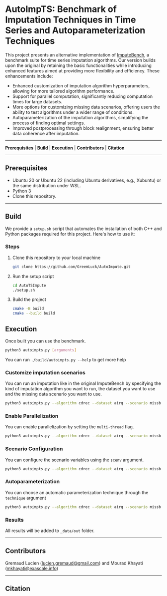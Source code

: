 # AutoImpTS:  Benchmark of Imputation Techniques in Time Series and Autoparameterization Techniques

This project presents an alternative implementation of <a href="https://github.com/eXascaleInfolab/bench-vldb20">ImputeBench</a>, a benchmark suite for time series imputation algorithms. Our version builds upon the original by retaining the basic functionalities while introducing enhanced features aimed at providing more flexibility and efficiency. These enhancements include:
- Enhanced customization of imputation algorithm hyperparameters, allowing for more tailored algorithm performance.
- Support for parallel computation, significantly reducing computation times for large datasets.
- More options for customizing missing data scenarios, offering users the ability to test algorithms under a wider range of conditions.
- Autoparameterization of the imputation algorithms, simplifying the process of finding optimal settings.
- Improved postprocessing through block realignment, ensuring better data coherence after imputation.

___

[**Prerequisites**](#prerequisites) | [**Build**](#build) | [**Execution**](#execution) | [**Contributors**](#contributors) | [**Citation**](#citation)

___

## Prerequisites

- Ubuntu 20 or Ubuntu 22 (including Ubuntu derivatives, e.g., Xubuntu) or the same distribution under WSL.
- Python 3
- Clone this repository.

___

## Build

We provide a `setup.sh` script that automates the installation of both C++ and Python packages required for this 
project. Here's how to use it:

### Steps
1. Clone this repository to your local machine
    ``` bash
   git clone https://github.com/GreemLuck/AutoImpute.git
    ```
2. Run the setup script
    ``` bash
   cd AutoTSImpute
   ./setup.sh
    ```
3. Build the project
    ``` bash
    cmake -B build
    cmake --build build
    ```

## Execution

Once built you can use the benchmark.
``` bash
python3 autoimpts.py [arguments]
```

You can run `./build/autoimpts.py --help` to get more help

### Customize imputation scenarios

You can run an imputation like in the original ImputeBench by specifying the kind of imputation algorithm you want to run, the dataset you want to use and the missing data scenario you want to use.

``` bash
python3 autoimpts.py --algorithm cdrec --dataset airq --scenario missb
```

### Enable Parallelization

You can enable parallelization by setting the ```multi-thread``` flag.

``` bash
python3 autoimpts.py --algorithm cdrec --dataset airq --scenario missb --multi-thread
```

### Scenario Configuration

You can configure the scenario variables using the ```scenv``` argument.

``` bash
python3 autoimpts.py --algorithm cdrec --dataset airq --scenario missb --scenv 30,30,30
```

### Autoparameterization

You can choose an automatic parameterization technique through the ```technique``` argument

``` bash
python3 autoimpts.py --algorithm cdrec --dataset airq --scenario missb --technqiue rsearch
```


### Results
All results will be added to `_data/out` folder. 
___

## Contributors
Gremaud Lucien (lucien.gremaud@gmail.com) and Mourad Khayati (mkhayati@exascale.info)
___

## Citation
